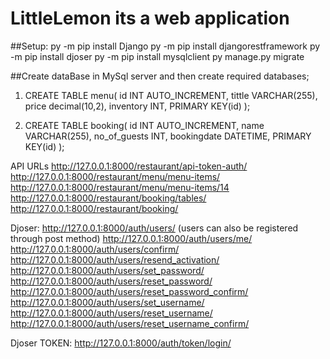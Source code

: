 # LittleLemon its a web application 

##Setup:
py -m  pip install Django
py -m pip install djangorestframework
py -m pip install djoser
py -m pip install mysqlclient
py manage.py migrate

##Create dataBase in MySql server and then create required databases;

1. CREATE TABLE menu(
id INT AUTO_INCREMENT,
tittle VARCHAR(255),
price decimal(10,2),
inventory INT,
PRIMARY KEY(id)
);


2. CREATE TABLE booking(
id INT AUTO_INCREMENT,
name VARCHAR(255),
no_of_guests INT,
bookingdate DATETIME,
PRIMARY KEY(id)
);

API URLs
http://127.0.0.1:8000/restaurant/api-token-auth/ 
http://127.0.0.1:8000/restaurant/menu/menu-items/
http://127.0.0.1:8000/restaurant/menu/menu-items/14
http://127.0.0.1:8000/restaurant/booking/tables/
http://127.0.0.1:8000/restaurant/booking/


Djoser:
http://127.0.0.1:8000/auth/users/ (users can also be registered through post method)
http://127.0.0.1:8000/auth/users/me/
http://127.0.0.1:8000/auth/users/confirm/
http://127.0.0.1:8000/auth/users/resend_activation/
http://127.0.0.1:8000/auth/users/set_password/
http://127.0.0.1:8000/auth/users/reset_password/
http://127.0.0.1:8000/auth/users/reset_password_confirm/
http://127.0.0.1:8000/auth/users/set_username/
http://127.0.0.1:8000/auth/users/reset_username/
http://127.0.0.1:8000/auth/users/reset_username_confirm/

Djoser TOKEN:
http://127.0.0.1:8000/auth/token/login/